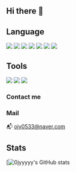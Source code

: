 ## Hi there 👋

## Language<br> 
<img src="https://img.shields.io/badge/Java-007396?style=flat&logo=Java&logoColor=black"/> <img src="https://img.shields.io/badge/JavaScript-F7DF1E?style=flat&logo=JavaScript&logoColor=black"/>
<img src="https://img.shields.io/badge/TypeScript-2E2EFE?style=flat&logo=TypeScript&logoColor=white"/>
<img src="https://img.shields.io/badge/Spring-6DB33F?style=flat&logo=Spring&logoColor=white"/>
<img src="https://img.shields.io/badge/HTML5-E34F26?style=flat&logo=HTML5&logoColor=black"/>
<img src="https://img.shields.io/badge/CSS3-1572B6?style=flat&logo=CSS3&logoColor=black"/>
<img src="https://img.shields.io/badge/Python-3776AB?style=flat&logo=Python&logoColor=yellow"/>



## Tools<br>
<img src="https://img.shields.io/badge/GitHub-181717?style=flat&logo=Github&logoColor=white"/> <img src="https://img.shields.io/badge/VisualStudioCode-007ACC?style=flat&logo=VisualStudioCode&logoColor=white"/>
<img src="https://img.shields.io/badge/Eclipse-2C2255?style=flat&logo=Eclipse&logoColor=white"/>

### Contact me
### Mail
📬 ojy0533@naver.com

## Stats
[![0jyyyyy's GitHub stats](https://github-readme-stats-sigma-five.vercel.app/api?username=0jyyyyy]&show_icons=true&theme=radical&count_private=true)
